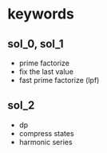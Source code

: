 # keywords 

## sol_0, sol_1
- prime factorize 
- fix the last value
- fast prime factorize (lpf)



## sol_2 
- dp
- compress states
- harmonic series